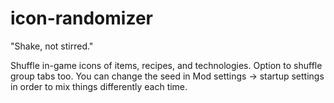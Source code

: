 # icon-randomizer
"Shake, not stirred."


Shuffle in-game icons of items, recipes, and technologies. Option to shuffle group tabs too. You can change the seed in Mod settings -> startup settings in order to mix things differently each time.